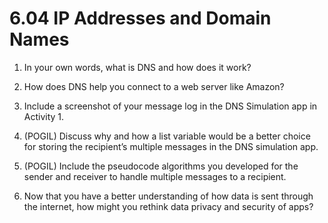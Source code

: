 # 6.04 IP Addresses and Domain Names

1. In your own words, what is DNS and how does it work?

2. How does DNS help you connect to a web server like Amazon?

3. Include a screenshot of your message log in the DNS Simulation app in Activity 1.

4. (POGIL) Discuss why and how a list variable would be a better choice for storing the recipient’s multiple messages in the DNS simulation app.

5. (POGIL) Include the pseudocode algorithms you developed for the sender and receiver to handle multiple messages to a recipient.

6. Now that you have a better understanding of how data is sent through the internet, how might you rethink data privacy and security of apps?
